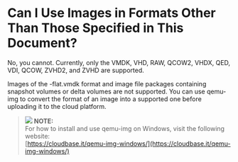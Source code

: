 # Can I Use Images in Formats Other Than Those Specified in This Document?<a name="EN-US_TOPIC_0030713217"></a>

No, you cannot. Currently, only the VMDK, VHD, RAW, QCOW2, VHDX, QED, VDI, QCOW, ZVHD2, and ZVHD are supported.

Images of the -flat.vmdk format and image file packages containing snapshot volumes or delta volumes are not supported. You can use qemu-img to convert the format of an image into a supported one before uploading it to the cloud platform.

>![](/images/icon-note.gif) **NOTE:**   
>For how to install and use qemu-img on Windows, visit the following website:  
>[https://cloudbase.it/qemu-img-windows/](https://cloudbase.it/qemu-img-windows/)  

